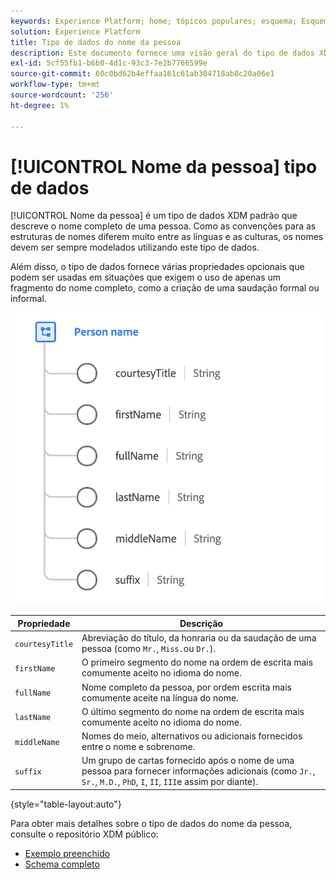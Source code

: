 ```yaml
---
keywords: Experience Platform; home; tópicos populares; esquema; Esquema; XDM; campos; esquemas; esquemas; fullName; xdm:fullName; nome da pessoa; nome; nome; tipo de dados; tipo de dados; tipo de dados;
solution: Experience Platform
title: Tipo de dados do nome da pessoa
description: Este documento fornece uma visão geral do tipo de dados XDM do Nome da pessoa.
exl-id: 5cf55fb1-b6b0-4d1c-93c3-7e2b7766599e
source-git-commit: 60c0bd62b4effaa161c61ab304718ab8c20a06e1
workflow-type: tm+mt
source-wordcount: '256'
ht-degree: 1%

---
```


# [!UICONTROL Nome da pessoa] tipo de dados

[!UICONTROL Nome da pessoa] é um tipo de dados XDM padrão que descreve o nome completo de uma pessoa. Como as convenções para as estruturas de nomes diferem muito entre as línguas e as culturas, os nomes devem ser sempre modelados utilizando este tipo de dados.

Além disso, o tipo de dados fornece várias propriedades opcionais que podem ser usadas em situações que exigem o uso de apenas um fragmento do nome completo, como a criação de uma saudação formal ou informal.

<img src="../images/data-types/person-name.png" width="500" /><br />

| Propriedade | Descrição |
| --- | --- |
| `courtesyTitle` | Abreviação do título, da honraria ou da saudação de uma pessoa (como `Mr.`, `Miss.`ou `Dr.`). |
| `firstName` | O primeiro segmento do nome na ordem de escrita mais comumente aceito no idioma do nome. |
| `fullName` | Nome completo da pessoa, por ordem escrita mais comumente aceite na língua do nome. |
| `lastName` | O último segmento do nome na ordem de escrita mais comumente aceito no idioma do nome. |
| `middleName` | Nomes do meio, alternativos ou adicionais fornecidos entre o nome e sobrenome. |
| `suffix` | Um grupo de cartas fornecido após o nome de uma pessoa para fornecer informações adicionais (como `Jr.`, `Sr.`, `M.D.`, `PhD`, `I`, `II`, `III`e assim por diante). |

{style=&quot;table-layout:auto&quot;}

Para obter mais detalhes sobre o tipo de dados do nome da pessoa, consulte o repositório XDM público:

* [Exemplo preenchido](https://github.com/adobe/xdm/blob/master/components/datatypes/person/person-name.example.1.json)
* [Schema completo](https://github.com/adobe/xdm/blob/master/components/datatypes/person/person-name.schema.json)
